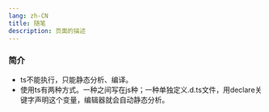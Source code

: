 ```yaml
---
lang: zh-CN
title: 随笔
description: 页面的描述
---
```


### 简介
+ ts不能执行，只能静态分析、编译。
+ 使用ts有两种方式。一种之间写在js种；一种单独定义.d.ts文件，用declare关键字声明这个变量，编辑器就会自动静态分析。